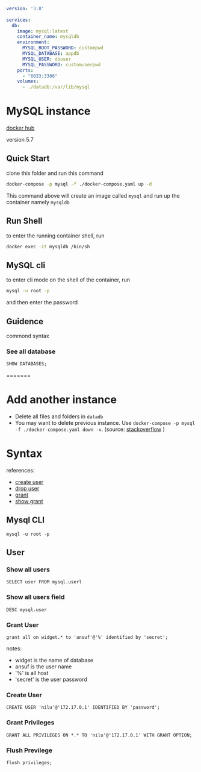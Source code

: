 ```yaml
version: '3.8'
 
services:
  db:
    image: mysql:latest
    container_name: mysqldb
    environment:
      MYSQL_ROOT_PASSWORD: custompwd
      MYSQL_DATABASE: appdb
      MYSQL_USER: dbuser
      MYSQL_PASSWORD: customuserpwd
    ports:
      - "6033:3306"
    volumes:
      - ./datadb:/var/lib/mysql

```

# MySQL instance

[docker hub](https://hub.docker.com/_/mysql)

version 5.7

## Quick Start

clone this folder and run this command

```sh
docker-compose -p mysql -f ./docker-compose.yaml up -d
```

This command above will create an image called `mysql` and run up the container namely `mysqldb`

## Run Shell

to enter the running container shell, run

```sh
docker exec -it mysqldb /bin/sh
```

## MySQL cli

to enter cli mode on the shell of the container, run

```sh
mysql -u root -p
```

and then enter the password

## Guidence

commond syntax

### See all database

```sql
SHOW DATABASES;
```
=======
# Add another instance

- Delete all files and folders in `datadb`
- You may want to delete previous instance. Use `docker-compose -p mysql -f ./docker-compose.yaml down -v`. (source: [stackoverflow](https://stackoverflow.com/questions/59838692/mysql-root-password-is-set-but-getting-access-denied-for-user-rootlocalhost) ) 

# Syntax

references:
- [create user](https://dev.mysql.com/doc/refman/5.6/en/create-user.html)
- [drop user](https://dev.mysql.com/doc/refman/5.6/en/drop-user.html)
- [grant](https://dev.mysql.com/doc/refman/8.0/en/grant.html)
- [show grant](https://dev.mysql.com/doc/refman/8.0/en/show-grants.html)

## Mysql CLI

```
mysql -u root -p
```

## User

### Show all users

```
SELECT user FROM mysql.userl
```

### Show all users field

```
DESC mysql.user
```

### Grant User

```
grant all on widget.* to 'ansuf'@'%' identified by 'secret';
```
notes:
- widget is the name of database
- ansuf is the user name
- '%' is all host
- 'secret' is the user password

### Create User 

```
CREATE USER 'nilu'@'172.17.0.1' IDENTIFIED BY 'password';
```

### Grant Privileges

```
GRANT ALL PRIVILEGES ON *.* TO 'nilu'@'172.17.0.1' WITH GRANT OPTION;
```

### Flush Previlege

```
flush privileges;
```